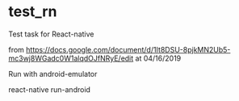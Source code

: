 # test_rn
Test task for React-native

from 
https://docs.google.com/document/d/1It8DSU-8pjkMN2Ub5-mc3wj8WGadc0W1alqdOJfNRyE/edit
at 04/16/2019 


Run with android-emulator 

react-native run-android
